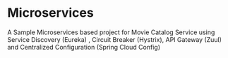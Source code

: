 # Microservices
A Sample Microservices based project for Movie Catalog Service using Service Discovery (Eureka) , Circuit Breaker (Hystrix), API Gateway (Zuul) and Centralized Configuration (Spring Cloud Config)
